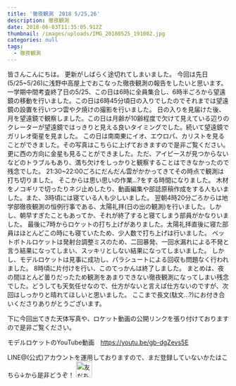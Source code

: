 ```yaml
---
title: '徹夜観測　2018 5/25,26'
description: 徹夜観測
date: 2018-06-03T11:35:05.912Z
thumbnail: /images/uploads/IMG_20180525_191002.jpg
categories: null
tags:
  - 徹夜観測
---
```

皆さんこんにちは。
更新がしばらく途切れてしまいました。
今回は先日(5/25~5/26)に浅野中高屋上でおこなった徹夜観測の報告をしたいと思います。
一学期中間考査終了日の5/25、この日は6時に全員集合し、6時半ごろから望遠鏡の移動を行いました。この日は6時45分頃日の入りでしたのでそれまでは望遠鏡の設置を行いつつ雲や夕焼けの撮影を行いました。
日の入りを見届けた後、月を望遠鏡で観察しました。この日は月齢が10齢程度で欠けて見えている辺りのクレーターが望遠鏡ではっきりと見える良いタイミングでした。続いて望遠鏡でガリレオ衛星を見ました。
この日は南南東にイオ、エウロパ、カリストを見ることができました。その写真はこちらに上げておきますので是非ご覧ください。
更に西の方向に金星も見ることができました。ただ、アイピースが見つからないなどのトラブルもあり、満ち欠けをしっかりと観察することはできなかったので残念でした。
21:30~22:00ごろにだんだん雲がかかってきてその時点で観測は打ち切りました。
そこからは思い思いの作業...?をする時間になりました。
木材をノコギリで切ったりネジ止めしたり、動画編集や部誌原稿作成をする人もいました。また、3時頃には寝ている人も少しいました。
翌朝4時20分ごろからは地学部徹夜観測の恒例行事である、太陽礼拝(日の出の観測)を行いました。しかし、朝早すぎたこともあってか、それが終了すると寝てしまう部員がかなりいました。
最後に7時からロケットの打ち上げがありました。太陽礼拝直後に寝た部員はほとんどこの時にも寝ていたため、少人数で打ち上げは行いました。
ペットボトルロケットは発射台調整ミスのため、二回暴発、一回水漏れによる不発と言う結果になってしまい、スッキリとしない結果になってしまいました。
しかし、モデルロケットは見事に成功し、パラシュートによる回収も問題なく行われました。
8時頃に片付けを行い、このてっかんは終了しました。
まとめは、夜の間ほとんど曇りだったため観測をあまりできない徹夜観測になってしまい残念でした。どうしても天気任せなので、仕方がないと言えば仕方ないのですが、次回はしっかりと晴れてほしいと思いました。
ここまで長文(駄文...?)にお付き合いくださりありがとうございます。

下に今回出てきた天体写真や、ロケット動画の公開リンクを張り付けておりますので是非ご覧ください。

モデルロケットのYouTube動画　https://youtu.be/gb-dgZevs5E

LINE@(公式)アカウントを運用しておりますので、まだ登録していないかたはこちら↓から是非どうぞ！
<a href="https://line.me/R/ti/p/%40ano7320i"><img height="36" border="0" alt="友だち追加" src="https://scdn.line-apps.com/n/line_add_friends/btn/ja.png"></a>
